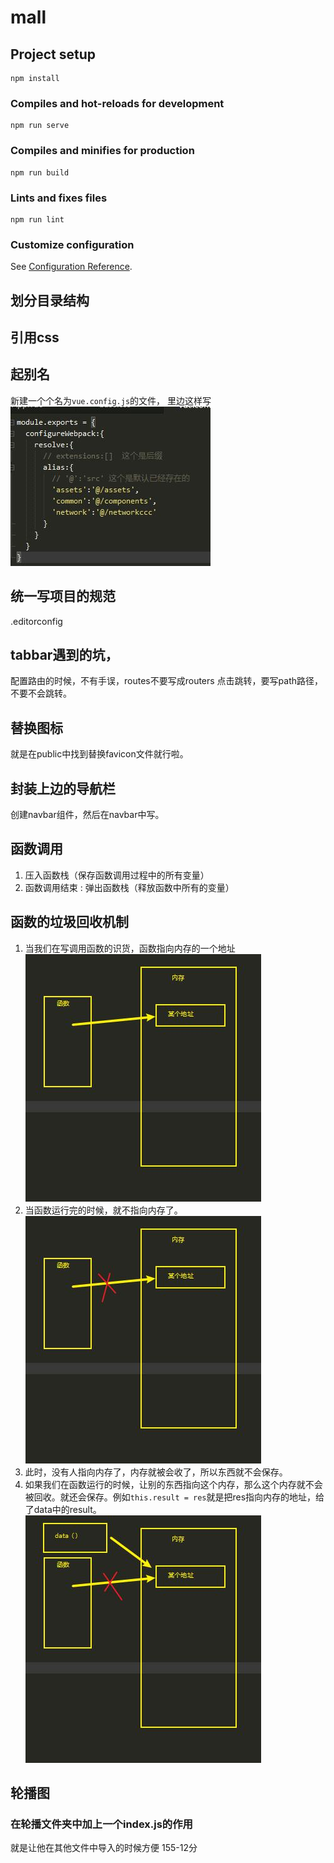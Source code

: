 # mall

## Project setup
```
npm install
```
### Compiles and hot-reloads for development
```
npm run serve
```

### Compiles and minifies for production
```
npm run build
```

### Lints and fixes files
```
npm run lint
```

### Customize configuration
See [Configuration Reference](https://cli.vuejs.org/config/).

## 划分目录结构
## 引用css

## 起别名
新建一个个名为`vue.config.js`的文件，
里边这样写![起别名](README_files/1.jpg)
## 统一写项目的规范
.editorconfig

## tabbar遇到的坑，
配置路由的时候，不有手误，routes不要写成routers
点击跳转，要写path路径，不要不会跳转。
## 替换图标
就是在public中找到替换favicon文件就行啦。
## 封装上边的导航栏
创建navbar组件，然后在navbar中写。
## 函数调用
1. 压入函数栈（保存函数调用过程中的所有变量）
2. 函数调用结束 : 弹出函数栈（释放函数中所有的变量）
## 函数的垃圾回收机制
1. 当我们在写调用函数的识货，函数指向内存的一个地址![](README_files/2.jpg)
2. 当函数运行完的时候，就不指向内存了。![](README_files/3.jpg)
3. 此时，没有人指向内存了，内存就被会收了，所以东西就不会保存。
4. 如果我们在函数运行的时候，让别的东西指向这个内存，那么这个内存就不会被回收。就还会保存。例如`this.result = res`就是把res指向内存的地址，给了data中的result。
 ![](README_files/4.jpg)
 ## 轮播图
### 在轮播文件夹中加上一个index.js的作用
就是让他在其他文件中导入的时候方便
155-12分